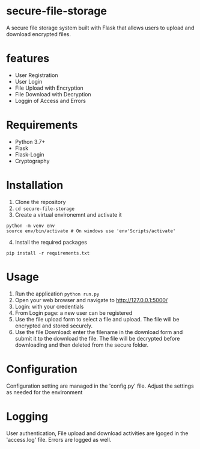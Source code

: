 # secure-file-storage
A secure file storage system built with Flask that allows users to upload and download encrypted files. 
# features
- User Registration
- User Login
- File Upload with Encryption
- File Download with Decryption
- Loggin of Access and Errors

# Requirements
- Python 3.7+ 
- Flask
- Flask-Login
- Cryptography

# Installation
1. Clone the repository
2. ```cd secure-file-storage```
3. Create a virtual environemnt and activate it
```
python -m venv env
source env/bin/activate # On windows use 'env'Scripts/activate'
```
4. Install the required packages
```
pip install -r requirements.txt
```
# Usage
1. Run the application
```python run.py```
2. Open your web browser and navigate to http://127.0.0.1:5000/
3. Login: with your credentials
4. From Login page: a new user can be registered
5. Use the file upload form to select a file and upload. The file will be encrypted and stored securely.
6. Use the file Download: enter the filename in the download form and submit it to the download the file. The file will be decrypted before downloading and then deleted from the secure folder.
# Configuration
Configuration setting are managed in the 'config.py' file. Adjust the settings as needed for the environment
# Logging
User authentication, File upload and download activities are lgoged in the 'access.log' file. Errors are logged as well.
